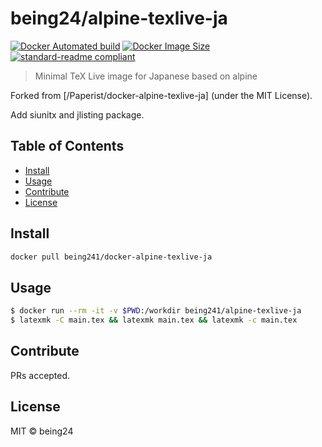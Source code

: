 # being24/alpine-texlive-ja

[![Docker Automated build](https://img.shields.io/docker/automated/paperist/alpine-texlive-ja.svg)](https://hub.docker.com/r/paperist/alpine-texlive-ja/)
[![Docker Image Size](https://images.microbadger.com/badges/image/paperist/alpine-texlive-ja.svg)](https://microbadger.com/images/paperist/alpine-texlive-ja "Get your own image badge on microbadger.com")
[![standard-readme compliant](https://img.shields.io/badge/standard--readme-OK-green.svg)](https://github.com/RichardLitt/standard-readme)

> Minimal TeX Live image for Japanese based on alpine

Forked from [/Paperist/docker-alpine-texlive-ja] \(under the MIT License\).

[Paperist/docker-alpine-texlive-ja]: https://github.com/Paperist/docker-alpine-texlive-ja
Add siunitx and jlisting package.

## Table of Contents

* [Install](#install)
* [Usage](#usage)
* [Contribute](#contribute)
* [License](#license)

## Install

``` bash
docker pull being241/docker-alpine-texlive-ja
```

## Usage

``` bash
$ docker run --rm -it -v $PWD:/workdir being241/alpine-texlive-ja
$ latexmk -C main.tex && latexmk main.tex && latexmk -c main.tex
```

## Contribute

PRs accepted.

## License

MIT © being24
